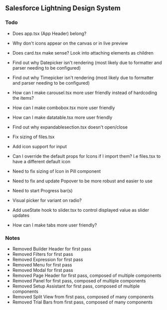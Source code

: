 ## Salesforce Lightning Design System

### Todo

- Does app.tsx (App Header) belong?

- Why don't icons appear on the canvas or in live preview

- Does card.tsx make sense? Look into attaching elements as children
- Find out why Datepicker isn't rendering (most likely due to formatter and parser needing to be configured)
- Find out why Timepicker isn't rendering (most likely due to formatter and parser needing to be configured)
- How can I make carousel.tsx more user friendly instead of hardcoding the items?
- How can I make combobox.tsx more user friendly
- How can I make datatable.tsx more user friendly
- Find out why expandablesection.tsx doesn't open/close
- Fix sizing of files.tsx
- Add icon support for input
- Can I override the default props for Icons if I import them? I.e files.tsx to have a different default icon
- Need to fix sizing of Icon in Pill component
- Need to fix and update Popover to be more robust and easier to use
- Need to start Progress bar(s)
- Visual picker for variant on radio?
- Add useState hook to slider.tsx to control displayed value as slider updates
- How can I make tabs more user friendly?

### Notes

- Removed Builder Header for first pass
- Removed Filters for first pass
- Removed Expression for first pass
- Removed Menu for first pass
- Removed Modal for first pass
- Removed Page Header for first pass, composed of multiple components
- Removed Panel for first pass, composed of multiple components
- Removed Setup Assistant for first pass, composed of multiple components
- Removed Split View from first pass, composed of many components
- Removed Trial Bars from first pass, composed of many components

